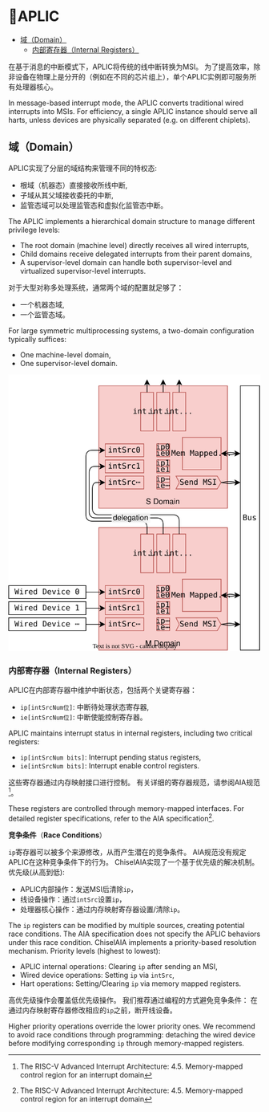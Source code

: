 # 🧶APLIC

<!-- vim-markdown-toc GFM -->

* [域（Domain）](#域domain)
  * [内部寄存器（Internal Registers）](#内部寄存器internal-registers)

<!-- vim-markdown-toc -->

在基于消息的中断模式下，APLIC将传统的线中断转换为MSI。
为了提高效率，除非设备在物理上是分开的（例如在不同的芯片组上），单个APLIC实例即可服务所有处理器核心。

In message-based interrupt mode, the APLIC converts traditional wired interrupts into MSIs.
For efficiency, a single APLIC instance should serve all harts, unless devices are physically separated (e.g. on different chiplets).

## 域（Domain）

APLIC实现了分层的域结构来管理不同的特权态:

* 根域（机器态）直接接收所线中断,
* 子域从其父域接收委托的中断,
* 监管态域可以处理监管态和虚拟化监管态中断。

The APLIC implements a hierarchical domain structure to manage different privilege levels:

* The root domain (machine level) directly receives all wired interrupts,
* Child domains receive delegated interrupts from their parent domains,
* A supervisor-level domain can handle both supervisor-level and virtualized supervisor-level interrupts.

对于大型对称多处理系统，通常两个域的配置就足够了：

* 一个机器态域,
* 一个监管态域。

For large symmetric multiprocessing systems, a two-domain configuration typically suffices:

* One machine-level domain,
* One supervisor-level domain.

![](./images/aplic.svg)

### 内部寄存器（Internal Registers）

APLIC在内部寄存器中维护中断状态，包括两个关键寄存器：

* `ip[intSrcNum位]`: 中断待处理状态寄存器,
* `ie[intSrcNum位]`: 中断使能控制寄存器。

APLIC maintains interrupt status in internal registers, including two critical registers:

* `ip[intSrcNum bits]`: Interrupt pending status registers,
* `ie[intSrcNum bits]`: Interrupt enable control registers.

这些寄存器通过内存映射接口进行控制。
有关详细的寄存器规范，请参阅AIA规范[^aplic_mem_regs]。

These registers are controlled through memory-mapped interfaces.
For detailed register specifications, refer to the AIA specification[^aplic_mem_regs].

**竞争条件**（**Race Conditions**）

`ip`寄存器可以被多个来源修改，从而产生潜在的竞争条件。
AIA规范没有规定APLIC在这种竞争条件下的行为。
ChiselAIA实现了一个基于优先级的解决机制。
优先级(从高到低):

* APLIC内部操作：发送MSI后清除`ip`，
* 线设备操作：通过`intSrc`设置`ip`，
* 处理器核心操作：通过内存映射寄存器设置/清除`ip`。

The `ip` registers can be modified by multiple sources, creating potential race conditions.
The AIA specification does not specify the APLIC behaviors under this race condition.
ChiselAIA implements a priority-based resolution mechanism.
Priority levels (highest to lowest):

*  APLIC internal operations: Clearing `ip` after sending an MSI,
*  Wired device operations: Setting `ip` via `intSrc`,
*  Hart operations: Setting/Clearing `ip` via memory mapped registers.

高优先级操作会覆盖低优先级操作。
我们推荐通过编程的方式避免竞争条件：
在通过内存映射寄存器修改相应的`ip`之前，断开线设备。

Higher priority operations override the lower priority ones.
We recommend to avoid race conditions through programming:
detaching the wired device before modifying corresponding `ip` through memory-mapped registers.

[^aplic_mem_regs]: The RISC-V Advanced Interrupt Architecture: 4.5. Memory-mapped control region for an interrupt domain
